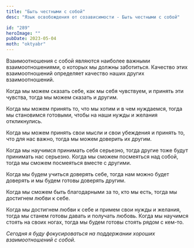 ```yaml
---
title: "Быть честными с собой"
desc: "Язык освобождения от созависимости - Быть честными с собой"

id: "289"
heroImage: ""
pubDate: 2023-05-04
moth: "oktyabr"
---
```


Взаимоотношения с собой являются наиболее важными взаимоотношениями, о которых
мы должны заботиться. Качество этих взаимоотношений определяет качество наших
других взаимоотношений.

Когда мы можем сказать себе, как мы себя чувствуем, и принять эти чувства,
тогда мы можем сказать и другим.

Когда мы можем принять то, что мы хотим и в чем нуждаемся, тогда мы становимся
готовыми, чтобы на наши нужды и желания откликнулись.

Когда мы можем принять свои мысли и свои убеждения и принять то, что для нас
важно, тогда мы можем доверить их другим.

Когда мы научимся принимать себя серьезно, тогда другие тоже будут принимать
нас серьезно. Когда мы сможем посмеяться над собой, тогда мы сможем посмеяться
вместе с другими.

Когда мы будем учиться доверять себе, тогда нам можно будет доверять и мы
будем готовы доверять другим.

Когда мы сможем быть благодарными за то, кто мы есть, тогда мы достигнем любви
к себе.

Когда мы достигнем любви к себе и примем свои нужды и желания, тогда мы станем
готовы давать и получать любовь. Когда мы научимся стоять на своих ногах,
тогда мы будем готовы стоять рядом с кем-то.

_Сегодня_ _я_ _буду_ _фокусироваться_ _на_ _поддержании_ _хороших_
_взаимоотношений_ _с_ _собой._
